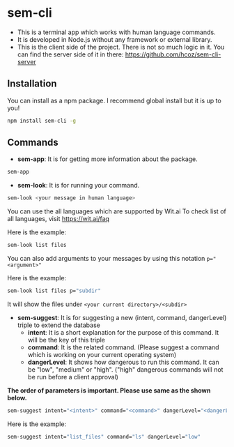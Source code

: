 
# sem-cli

* This is a terminal app which works with human language commands.
* It is developed in Node.js without any framework or external library.
* This is the client side of the project. There is not so much logic in it. You can find the server side of it in there: <https://github.com/hcoz/sem-cli-server>

## Installation

You can install as a npm package. I recommend global install but it is up to you!

```bash
npm install sem-cli -g
```

## Commands

* **sem-app**: It is for getting more information about the package.

```bash
sem-app
```

* **sem-look**: It is for running your command.

```bash
sem-look <your message in human language>
```

You can use the all languages which are supported by Wit.ai
To check list of all languages, visit <https://wit.ai/faq>

Here is the example:

```bash
sem-look list files
```

You can also add arguments to your messages by using this notation `p="<argument>"`

Here is the example:

```bash
sem-look list files p="subdir"
```

It will show the files under `<your current directory>/<subdir>`

* **sem-suggest**: It is for suggesting a new (intent, command, dangerLevel) triple to extend the database
  * **intent**: It is a short explanation for the purpose of this command. It will be the key of this triple
  * **command**:  It is the related command. (Please suggest a command which is working on your current operating system)
  * **dangerLevel**: It shows how dangerous to run this command. It can be "low", "medium" or "high". ("high" dangerous commands will not be run before a client approval)

**The order of parameters is important. Please use same as the shown below.**

```bash
sem-suggest intent="<intent>" command="<command>" dangerLevel="<dangerLevel>"
```

Here is the example:

```bash
sem-suggest intent="list_files" command="ls" dangerLevel="low"
```

